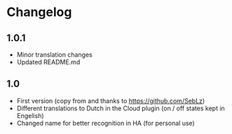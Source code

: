 # Changelog

## 1.0.1

- Minor translation changes
- Updated README.md

## 1.0

- First version (copy from and thanks to https://github.com/SebLz)
- Different translations to Dutch in the Cloud plugin (on / off states kept in Engelish)
- Changed name for better recognition in HA (for personal use)
